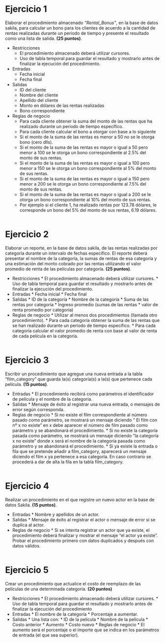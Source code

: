 # Ejercicio 1
Elaborar el procedimiento almacenado *“Rental_Bonus”*, en la base de datos sakila, para calcular un bono para los clientes de acuerdo a la cantidad de rentas realizadas durante un periodo de tiempo y presente el resultado como una lista de salida. **(25 puntos)**.

* Restricciones
    * El procedimiento almacenado deberá utilizar cursores.
    * Uso de tabla temporal para guardar el resultado y mostrarlo antes de finalizar la ejecución del procedimiento.
* Entradas
    * Fecha inicial
    * Fecha final
* Salidas
    * ID del cliente
    * Nombre del cliente
    * Apellido del cliente
    * Monto en dólares de las rentas realizadas
    * Bono correspondiente
* Reglas de negocio
    * Para cada cliente obtener la suma del monto de las rentas que ha realizado durante un periodo de tiempo específico.
    * Para cada cliente calcular el bono a otorgar con base a lo siguiente
    * Si el monto de la suma de las rentas es menor a 50 no se le otorga bono (cero dlls).
    * Si el monto de la suma de las rentas es mayor o igual a 50 pero menor a 100 se le otorga un bono correspondiente al 2.5% del monto de sus rentas.
    * Si el monto de la suma de las rentas es mayor o igual a 100 pero menor a 150 se le otorga un bono correspondiente al 5% del monto de sus rentas.
    * Si el monto de la suma de las rentas es mayor o igual a 150 pero menor a 200 se le otorga un bono correspondiente al 7.5% del monto de sus rentas.
    * Si el monto de la suma de las rentas es mayor o igual a 200 se le otorga un bono correspondiente al 10% del monto de sus rentas.
    * Por ejemplo si el cliente 1, ha realizado rentas por 123.78 dólares, le corresponde un bono del 5% del monto de sus rentas, 6.19 dólares.

```sql

```

# Ejercicio 2
Elaborar un reporte, en la base de datos sakila, de las rentas realizadas por categoría durante un intervalo de fechas específico. El reporte deberá presentar el nombre de la categoría, la sumas de rentas de esa categoría y una estimación del monto cobrado por las rentas utilizando el valor promedio de renta de las películas por categoría. **(25 puntos)**.

* Restricciones
      * El procedimiento almacenado deberá utilizar cursores.
      * Uso de tabla temporal para guardar el resultado y mostrarlo antes de finalizar la ejecución del procedimiento.
* Entradas
      * Fecha inicial
      * Fecha final
* Salidas
      * ID de la categoría
      * Nombre de la categoría
      * Suma de las rentas por categoría
      * Ingreso promedio (sumas de las rentas * valor de renta promedio por categoría)
* Reglas de negocio
      * Utilizar al menos dos procedimientos (llamada otro procedimiento).
      * Para cada categoría obtener la suma de las rentas que se han realizado durante un periodo de tiempo específico.
      * Para cada categoría calcular el valor promedio de renta con base al valor de renta de cada película en la categoría.

```sql

```

# Ejercicio 3
Escribir un procedimiento que agregue una nueva entrada a la tabla “film_category” que guarda la(s) categoría(s) a la(s) que pertenece cada película. **(15 puntos)**.

* Entradas
      * El procedimiento recibirá como parámetros el identificador de película y el nombre de la categoría.
* Salidas
      * Mensaje de éxito al registrar una nueva entrada, o mensajes de error según corresponda.
* Reglas de negocio
      * Si no existe el film correspondiente al número pasado como parámetro, se mostrará un mensaje diciendo “ El film con nº x no existe” en x debe aparecer el número de film pasado como parámetro y se abandonará el procedimiento.
      * Si no existe la categoría pasada como parámetro, se mostrará un mensaje diciendo “la categoría x no existe” donde x será el nombre de la categoría pasada como parámetro y se abandonará el procedimiento.
      * Si ya existe la entrada o fila que se pretende añadir a film_category, aparecerá un mensaje diciendo el film x ya pertenece a esa categoría. En caso contrario se procederá a dar de alta la fila en la tabla film_category.

```sql

```

# Ejercicio 4
Realizar un procedimiento en el que registre un nuevo actor en la base de datos Sakila. **(15 puntos)**.

* Entradas
      * Nombre y apellidos de un actor.
* Salidas
      * Mensaje de éxito al registrar el actor o mensaje de error si se duplica al actor.
* Reglas de negocio
      * Si se intenta registrar un actor que ya existe, el procedimiento deberá finalizar y mostrar el mensaje “el actor ya existe”. Probar el procedimiento primero con datos duplicados y después con datos válidos.

```sql

```

# Ejercicio 5
Crear un procedimiento que actualice el costo de reemplazo de las películas de una determinada categoría. **(20 puntos)**
* Restricciones
      * El procedimiento almacenado deberá utilizar cursores.
      * Uso de tabla temporal para guardar el resultado y mostrarlo antes de finalizar la ejecución del procedimiento
* Entradas
      * El nombre de la categoría
      * Porcentaje a aumentar.
* Salidas
      * Una lista con:
      * ID de la película
      * Nombre de la película
      * Costo anterior
      * Aumento
      * Costo nuevo
      * Reglas de negocio
      * El aumento será el porcentaje o el importe que se indica en los parámetros de entrada (el que sea superior).

```sql

```
